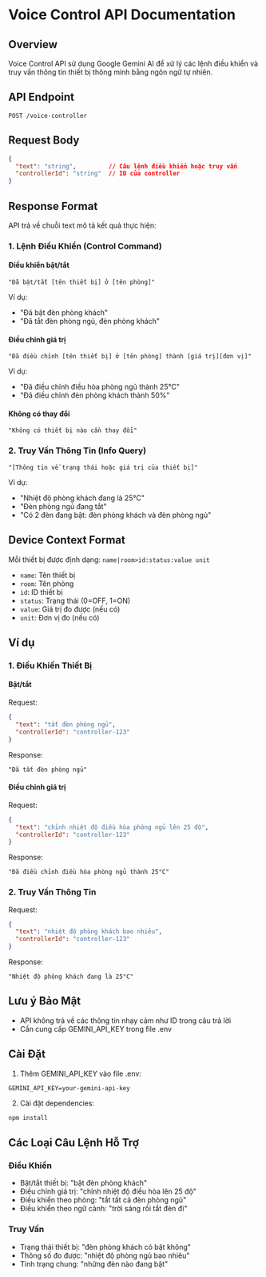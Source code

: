 # Voice Control API Documentation

## Overview
Voice Control API sử dụng Google Gemini AI để xử lý các lệnh điều khiển và truy vấn thông tin thiết bị thông minh bằng ngôn ngữ tự nhiên.

## API Endpoint
```
POST /voice-controller
```

## Request Body
```json
{
  "text": "string",         // Câu lệnh điều khiển hoặc truy vấn
  "controllerId": "string"  // ID của controller
}
```

## Response Format
API trả về chuỗi text mô tả kết quả thực hiện:

### 1. Lệnh Điều Khiển (Control Command)
#### Điều khiển bật/tắt
```
"Đã bật/tắt [tên thiết bị] ở [tên phòng]"
```
Ví dụ:
- "Đã bật đèn phòng khách"
- "Đã tắt đèn phòng ngủ, đèn phòng khách"

#### Điều chỉnh giá trị
```
"Đã điều chỉnh [tên thiết bị] ở [tên phòng] thành [giá trị][đơn vị]"
```
Ví dụ:
- "Đã điều chỉnh điều hòa phòng ngủ thành 25°C"
- "Đã điều chỉnh đèn phòng khách thành 50%"

#### Không có thay đổi
```
"Không có thiết bị nào cần thay đổi"
```

### 2. Truy Vấn Thông Tin (Info Query)
```
"[Thông tin về trạng thái hoặc giá trị của thiết bị]"
```
Ví dụ:
- "Nhiệt độ phòng khách đang là 25°C"
- "Đèn phòng ngủ đang tắt"
- "Có 2 đèn đang bật: đèn phòng khách và đèn phòng ngủ"

## Device Context Format
Mỗi thiết bị được định dạng: `name|room>id:status:value unit`
- `name`: Tên thiết bị
- `room`: Tên phòng
- `id`: ID thiết bị
- `status`: Trạng thái (0=OFF, 1=ON)
- `value`: Giá trị đo được (nếu có)
- `unit`: Đơn vị đo (nếu có)

## Ví dụ

### 1. Điều Khiển Thiết Bị

#### Bật/tắt
Request:
```json
{
  "text": "tắt đèn phòng ngủ",
  "controllerId": "controller-123"
}
```

Response:
```
"Đã tắt đèn phòng ngủ"
```

#### Điều chỉnh giá trị
Request:
```json
{
  "text": "chỉnh nhiệt độ điều hòa phòng ngủ lên 25 độ",
  "controllerId": "controller-123"
}
```

Response:
```
"Đã điều chỉnh điều hòa phòng ngủ thành 25°C"
```

### 2. Truy Vấn Thông Tin
Request:
```json
{
  "text": "nhiệt độ phòng khách bao nhiêu",
  "controllerId": "controller-123"
}
```

Response:
```
"Nhiệt độ phòng khách đang là 25°C"
```

## Lưu ý Bảo Mật
- API không trả về các thông tin nhạy cảm như ID trong câu trả lời
- Cần cung cấp GEMINI_API_KEY trong file .env

## Cài Đặt
1. Thêm GEMINI_API_KEY vào file .env:
```env
GEMINI_API_KEY=your-gemini-api-key
```

2. Cài đặt dependencies:
```bash
npm install
```

## Các Loại Câu Lệnh Hỗ Trợ

### Điều Khiển
- Bật/tắt thiết bị: "bật đèn phòng khách"
- Điều chỉnh giá trị: "chỉnh nhiệt độ điều hòa lên 25 độ"
- Điều khiển theo phòng: "tắt tất cả đèn phòng ngủ"
- Điều khiển theo ngữ cảnh: "trời sáng rồi tắt đèn đi"

### Truy Vấn
- Trạng thái thiết bị: "đèn phòng khách có bật không"
- Thông số đo được: "nhiệt độ phòng ngủ bao nhiêu"
- Tình trạng chung: "những đèn nào đang bật"
